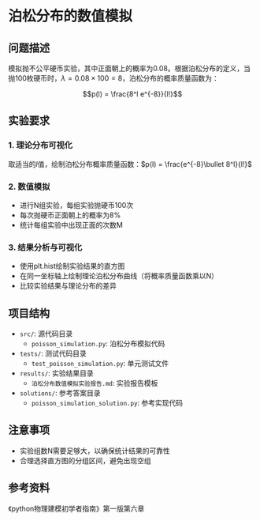 # 泊松分布的数值模拟

## 问题描述
模拟抛不公平硬币实验，其中正面朝上的概率为0.08。根据泊松分布的定义，当抛100枚硬币时，$\lambda=0.08\times100=8$，泊松分布的概率质量函数为：

$$p(l) = \frac{8^l e^{-8}}{l!}$$

## 实验要求

### 1. 理论分布可视化
取适当的$l$值，绘制泊松分布概率质量函数：$p(l) = \frac{e^{-8}\bullet 8^l}{l!}$

### 2. 数值模拟
- 进行N组实验，每组实验抛硬币100次
- 每次抛硬币正面朝上的概率为8%
- 统计每组实验中出现正面的次数M

### 3. 结果分析与可视化
- 使用plt.hist绘制实验结果的直方图
- 在同一坐标轴上绘制理论泊松分布曲线（将概率质量函数乘以N）
- 比较实验结果与理论分布的差异

## 项目结构
- `src/`: 源代码目录
  - `poisson_simulation.py`: 泊松分布模拟代码
- `tests/`: 测试代码目录
  - `test_poisson_simulation.py`: 单元测试文件
- `results/`: 实验结果目录
  - `泊松分布数值模拟实验报告.md`: 实验报告模板
- `solutions/`: 参考答案目录
  - `poisson_simulation_solution.py`: 参考实现代码

## 注意事项
- 实验组数N需要足够大，以确保统计结果的可靠性
- 合理选择直方图的分组区间，避免出现空组

## 参考资料
《python物理建模初学者指南》第一版第六章